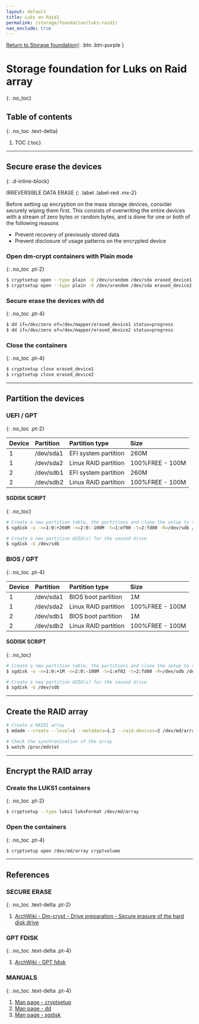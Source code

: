 ```yaml
---
layout: default
title: Luks on Raid1
permalink: /storage/foundation/luks-raid1/
nav_exclude: true
---
```


[Return to Storage foundation](/Andromeda/storage/foundation/){: .btn .btn-purple }

# Storage foundation for Luks on Raid array
{: .no_toc}

## Table of contents
{: .no_toc .text-delta}

1. TOC
{:toc}

---

## Secure erase the devices
{: .d-inline-block}

IRREVERSIBLE DATA ERASE
{: .label .label-red .mx-2}

Before setting up encryption on the mass storage devices, consider securely wiping them first. This consists of overwriting the entire devices with a stream of zero bytes or random bytes, and is done for one or both of the following reasons

- Prevent recovery of previously stored data
- Prevent disclosure of usage patterns on the encrypted device

### Open dm-crypt containers with Plain mode
{: .no_toc .pt-2}

```bash
$ cryptsetup open --type plain -d /dev/urandom /dev/sda erased_device1
$ cryptsetup open --type plain -d /dev/urandom /dev/sda erased_device2
```

### Secure erase the devices with dd
{: .no_toc .pt-4}


```bash
$ dd if=/dev/zero of=/dev/mapper/erased_device1 status=progress
$ dd if=/dev/zero of=/dev/mapper/erased_device2 status=progress
```

### Close the containers
{: .no_toc .pt-4}

```bash
$ cryptsetup close erased_device1
$ cryptsetup close erased_device2
```

---

## Partition the devices

### UEFI / GPT
{: .no_toc .pt-2}

| Device | Partition | Partition type       | Size            |
| :----- | :-------- | :------------------- | :-------------- |
| 1      | /dev/sda1 | EFI system partition | 260M            |
| 1      | /dev/sda2 | Linux RAID partition | 100%FREE - 100M |
| 2      | /dev/sdb1 | EFI system partition | 260M            |
| 2      | /dev/sdb2 | Linux RAID partition | 100%FREE - 100M |

#### SGDISK SCRIPT
{: .no_toc}

```bash
# Create a new partition table, the partitions and clone the setup to the second drive
$ sgdisk -o -n=1:0:+260M -n=2:0:-100M -t=1:ef00 -t=2:fd00 -R=/dev/sdb /dev/sda

# Create a new partition GUID(s) for the second drive
$ sgdisk -G /dev/sdb
```

### BIOS / GPT
{: .no_toc .pt-4}

| Device | Partition | Partition type       | Size            |
| :----- | :-------- | :------------------- | :-------------- |
| 1      | /dev/sda1 | BIOS boot partition  | 1M              |
| 1      | /dev/sda2 | Linux RAID partition | 100%FREE - 100M |
| 2      | /dev/sdb1 | BIOS boot partition  | 1M              |
| 2      | /dev/sdb2 | Linux RAID partition | 100%FREE - 100M |

#### SGDISK SCRIPT
{: .no_toc}

```bash
# Create a new partition table, the partitions and clone the setup to the second drive
$ sgdisk -o -n=1:0:+1M -n=2:0:-100M -t=1:ef02 -t=2:fd00 -R=/dev/sdb /dev/sda

# Create a new partition GUID(s) for the second drive
$ sgdisk -G /dev/sdb
```

---

## Create the RAID array

```bash
# Create a RAID1 array
$ mdadm --create --level=1 --metadata=1.2 --raid-devices=2 /dev/md/array /dev/sda2 /dev/sdb2

# Check the synchronization of the array
$ watch /proc/mdstat
```

---

## Encrypt the RAID array

### Create the LUKS1 containers
{: .no_toc .pt-2}

```bash
$ cryptsetup --type luks1 luksFormat /dev/md/array
```

### Open the containers
{: .no_toc .pt-4}

```bash
$ cryptsetup open /dev/md/array cryptvolume
```

---

## References

### SECURE ERASE
{: .no_toc .text-delta .pt-2}

1. [ArchWiki - Dm-crypt - Drive preparation - Secure erasure of the hard disk drive](https://wiki.archlinux.org/index.php/Dm-crypt/Drive_preparation#Secure_erasure_of_the_hard_disk_drive)

### GPT FDISK
{: .no_toc .text-delta .pt-4}

1. [ArchWiki - GPT fdisk](https://wiki.archlinux.org/index.php/GPT_fdisk)

### MANUALS
{: .no_toc .text-delta .pt-4}

1. [Man page - cryptsetup](https://jlk.fjfi.cvut.cz/arch/manpages/man/core/cryptsetup/cryptsetup.8.en)
1. [Man page - dd](https://jlk.fjfi.cvut.cz/arch/manpages/man/core/coreutils/dd.1.en)
1. [Man page - sgdisk](https://jlk.fjfi.cvut.cz/arch/manpages/man/extra/gptfdisk/sgdisk.8.en)
